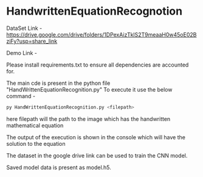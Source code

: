 # HandwrittenEquationRecognotion

DataSet Link - https://drive.google.com/drive/folders/1DPexAizTklS2T9meaaH0w45oE02BziFy?usp=share_link

Demo Link - 

Please install requirements.txt to ensure all dependencies are accounted for.

The main cde is present in the python file "HandWrittenEquationRecognition.py"
To execute it use the below command - 
```sh
py HandWrittenEquationRecognition.py <filepath>
```
here filepath will the path to the image which has the handwritten mathematical equation

The output of the execution is shown in the console which will have the solution to the equation

The dataset in the google drive link can be used to train the CNN model.

Saved model data is present as model.h5.
